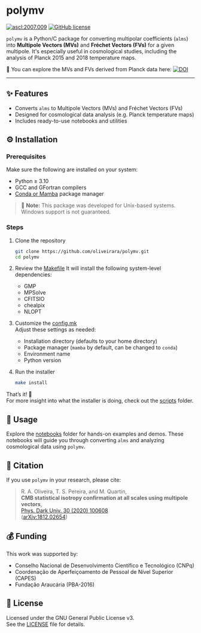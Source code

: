 # polymv

<a href="http://ascl.net/2007.009"><img src="https://img.shields.io/badge/ascl-2007.009-blue.svg?colorB=262255" alt="ascl:2007.009" /></a> [![GitHub license](https://img.shields.io/github/license/oliveirara/polymv)](https://github.com/oliveirara/polymv/blob/master/LICENSE)

`polymv` is a Python/C package for converting multipolar coefficients (`alms`) into **Multipole Vectors (MVs)** and **Fréchet Vectors (FVs)** for a given multipole. It's especially useful in cosmological studies, including the analysis of Planck 2015 and 2018 temperature maps.

🔭 You can explore the MVs and FVs derived from Planck data here: [![DOI](https://zenodo.org/badge/DOI/10.5281/zenodo.3866410.svg)](https://doi.org/10.5281/zenodo.3866410)

---

## ✨ Features

- Converts `alms` to Multipole Vectors (MVs) and Fréchet Vectors (FVs)
- Designed for cosmological data analysis (e.g. Planck temperature maps)
- Includes ready-to-use notebooks and utilities

## ⚙️ Installation

### Prerequisites

Make sure the following are installed on your system:

- Python ≥ 3.10
- GCC and GFortran compilers
- [Conda or Mamba](https://github.com/conda-forge/miniforge) package manager

> 🛑 **Note:** This package was developed for Unix-based systems. Windows support is not guaranteed.

### Steps

1. Clone the repository
   ```bash
   git clone https://github.com/oliveirara/polymv.git
   cd polymv
   ```

2. Review the [Makefile](./Makefile)
   It will install the following system-level dependencies:
   - GMP
   - MPSolve
   - CFITSIO
   - chealpix
   - NLOPT

3. Customize the [config.mk](./config.mk)  
   Adjust these settings as needed:
   - Installation directory (defaults to your home directory)
   - Package manager (`mamba` by default, can be changed to `conda`)
   - Environment name
   - Python version

4. Run the installer
   ```bash
   make install
   ```

That’s it! 🎉  
For more insight into what the installer is doing, check out the [scripts](./scripts/) folder.

## 🧪 Usage

Explore the [notebooks](./notebooks/) folder for hands-on examples and demos. These notebooks will guide you through converting `alms` and analyzing cosmological data using `polymv`.

## 📝 Citation

If you use `polymv` in your research, please cite:

> R. A. Oliveira, T. S. Pereira, and M. Quartin,  
> **CMB statistical isotropy confirmation at all scales using multipole vectors**,  
> [Phys. Dark Univ. 30 (2020) 100608](https://doi.org/10.1016/j.dark.2020.100608)  
> ([arXiv:1812.02654](https://arxiv.org/abs/1812.02654))

## 💰 Funding

This work was supported by:

- Conselho Nacional de Desenvolvimento Científico e Tecnológico (CNPq)  
- Coordenação de Aperfeiçoamento de Pessoal de Nível Superior (CAPES)  
- Fundação Araucária (PBA-2016)

## 📄 License

Licensed under the GNU General Public License v3.  
See the [LICENSE](./LICENSE) file for details.
